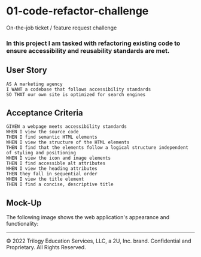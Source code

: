 # 01-code-refactor-challenge
On-the-job ticket / feature request challenge

### In this project I am tasked with refactoring existing code to ensure accessibility and reusability standards are met.

## User Story

```
AS A marketing agency
I WANT a codebase that follows accessibility standards
SO THAT our own site is optimized for search engines
```

## Acceptance Criteria

```
GIVEN a webpage meets accessibility standards
WHEN I view the source code
THEN I find semantic HTML elements
WHEN I view the structure of the HTML elements
THEN I find that the elements follow a logical structure independent of styling and positioning
WHEN I view the icon and image elements
THEN I find accessible alt attributes
WHEN I view the heading attributes
THEN they fall in sequential order
WHEN I view the title element
THEN I find a concise, descriptive title
```

## Mock-Up

The following image shows the web application's appearance and functionality:


---
© 2022 Trilogy Education Services, LLC, a 2U, Inc. brand. Confidential and Proprietary. All Rights Reserved.
